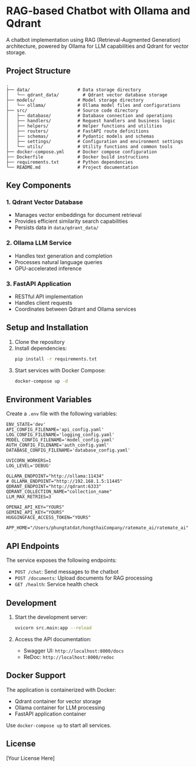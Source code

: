 # RAG-based Chatbot with Ollama and Qdrant

A chatbot implementation using RAG (Retrieval-Augmented Generation) architecture, powered by Ollama for LLM capabilities and Qdrant for vector storage.

## Project Structure

```
.
├── data/                  # Data storage directory
│   └── qdrant_data/         # Qdrant vector database storage
├── models/                # Model storage directory
│   └── ollama/            # Ollama model files and configurations
├── src/                   # Source code directory
│   ├── database/          # Database connection and operations
│   ├── handlers/          # Request handlers and business logic
│   ├── helpers/           # Helper functions and utilities
│   ├── routers/           # FastAPI route definitions
│   ├── schemas/           # Pydantic models and schemas
│   ├── settings/          # Configuration and environment settings
│   └── utils/             # Utility functions and common tools
├── docker-compose.yml     # Docker compose configuration
├── Dockerfile             # Docker build instructions
├── requirements.txt       # Python dependencies
└── README.md              # Project documentation
```

## Key Components

### 1. Qdrant Vector Database
- Manages vector embeddings for document retrieval
- Provides efficient similarity search capabilities
- Persists data in `data/qdrant_data/`

### 2. Ollama LLM Service
- Handles text generation and completion
- Processes natural language queries
- GPU-accelerated inference

### 3. FastAPI Application
- RESTful API implementation
- Handles client requests
- Coordinates between Qdrant and Ollama services

## Setup and Installation

1. Clone the repository
2. Install dependencies:
   ```bash
   pip install -r requirements.txt
   ```
3. Start services with Docker Compose:
   ```bash
   docker-compose up -d
   ```

## Environment Variables

Create a `.env` file with the following variables:
```
ENV_STATE='dev'
API_CONFIG_FILENAME='api_config.yaml'
LOG_CONFIG_FILENAME='logging_config.yaml'
MODEL_CONFIG_FILENAME='model_config.yaml'
AUTH_CONFIG_FILENAME='auth_config.yaml'
DATABASE_CONFIG_FILENAME='database_config.yaml'

UVICORN_WORKERS=1
LOG_LEVEL='DEBUG'

OLLAMA_ENDPOINT="http://ollama:11434" 
# OLLAMA_ENDPOINT="http://192.168.1.5:11445"
QDRANT_ENDPOINT="http://qdrant:6333"
QDRANT_COLLECTION_NAME="collection_name"
LLM_MAX_RETRIES=3

OPENAI_API_KEY="YOURS"
GEMINI_API_KEY="YOURS"
HUGGINGFACE_ACCESS_TOKEN="YOURS"

APP_HOME="/Users/phungtatdat/hongthaiCompany/ratemate_ai/ratemate_ai"
```

## API Endpoints

The service exposes the following endpoints:
- `POST /chat`: Send messages to the chatbot
- `POST /documents`: Upload documents for RAG processing
- `GET /health`: Service health check

## Development

1. Start the development server:
   ```bash
   uvicorn src.main:app --reload
   ```

2. Access the API documentation:
   - Swagger UI: `http://localhost:8000/docs`
   - ReDoc: `http://localhost:8000/redoc`

## Docker Support

The application is containerized with Docker:
- Qdrant container for vector storage
- Ollama container for LLM processing
- FastAPI application container

Use `docker-compose up` to start all services.

## License

[Your License Here]
